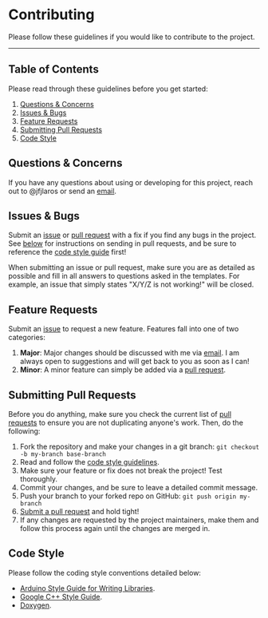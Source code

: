 # Contributing
Please follow these guidelines if you would like to contribute to the project.

---

## Table of Contents
Please read through these guidelines before you get started:

1. [Questions & Concerns](#questions--concerns)
2. [Issues & Bugs](#issues--bugs)
3. [Feature Requests](#feature-requests)
4. [Submitting Pull Requests](#submitting-pull-requests)
5. [Code Style](#code-style)

## Questions & Concerns
If you have any questions about using or developing for this project, reach out
to @jfjlaros or send an [email][email].

## Issues & Bugs
Submit an [issue][issues] or [pull request][compare] with a fix if you find any
bugs in the project. See [below](#submitting-pull-requests) for instructions on
sending in pull requests, and be sure to reference the [code style
guide](#code-style) first!

When submitting an issue or pull request, make sure you are as detailed as
possible and fill in all answers to questions asked in the templates. For
example, an issue that simply states "X/Y/Z is not working!" will be closed.

## Feature Requests
Submit an [issue][issues] to request a new feature. Features fall into one of
two categories:

1. **Major**: Major changes should be discussed with me via [email][email]. I am
   always open to suggestions and will get back to you as soon as I can!
2. **Minor**: A minor feature can simply be added via a [pull request][compare].

## Submitting Pull Requests
Before you do anything, make sure you check the current list of [pull
requests][pull] to ensure you are not duplicating anyone's work. Then, do the
following:

1. Fork the repository and make your changes in a git branch: `git checkout -b
   my-branch base-branch`
2. Read and follow the [code style guidelines](#code-style).
3. Make sure your feature or fix does not break the project! Test thoroughly.
4. Commit your changes, and be sure to leave a detailed commit message.
5. Push your branch to your forked repo on GitHub: `git push origin my-branch`
6. [Submit a pull request][compare] and hold tight!
7. If any changes are requested by the project maintainers, make them and
   follow this process again until the changes are merged in.

## Code Style
Please follow the coding style conventions detailed below:

- [Arduino Style Guide for Writing Libraries][api].
- [Google C++ Style Guide][cppguide].
- [Doxygen][doxygen].


[email]: mailto:jlaros@fixedpoint.nl
[issues]: https://github.com/jfjlaros/textparser/issues/new
[compare]: https://github.com/jfjlaros/textparser/compare
[pull]: https://github.com/jfjlaros/textparser/pulls
[api]: https://www.arduino.cc/en/Reference/APIStyleGuide
[cppguide]: https://google.github.io/styleguide/cppguide.html
[doxygen]: http://doxygen.nl/
